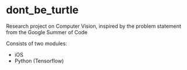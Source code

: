 # dont_be_turtle
Research project on Computer Vision, inspired by the problem statement from the Google Summer of Code

Consists of two modules:
- iOS
- Python (Tensorflow)
